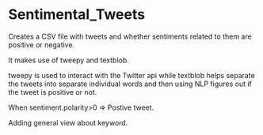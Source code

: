 # Sentimental_Tweets
Creates a CSV file with tweets and whether sentiments related to them are positive or negative.


It makes use of tweepy and textblob.

tweepy is used to interact with the Twitter api while textblob helps separate the tweets into separate individual words and then using NLP figures out if the tweet is positive or not.

When sentiment.polarity>0 => Postive tweet.


Adding general view about keyword.
